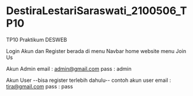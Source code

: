 # DestiraLestariSaraswati_2100506_TP10

TP10 Praktikum DESWEB

Login Akun dan Register berada di menu Navbar home website menu Join Us

Akun Admin
email : admin@gmail.com
pass : admin

Akun User
--bisa register terlebih dahulu--
contoh akun user
email : tira@gmail.com
pass : pass
